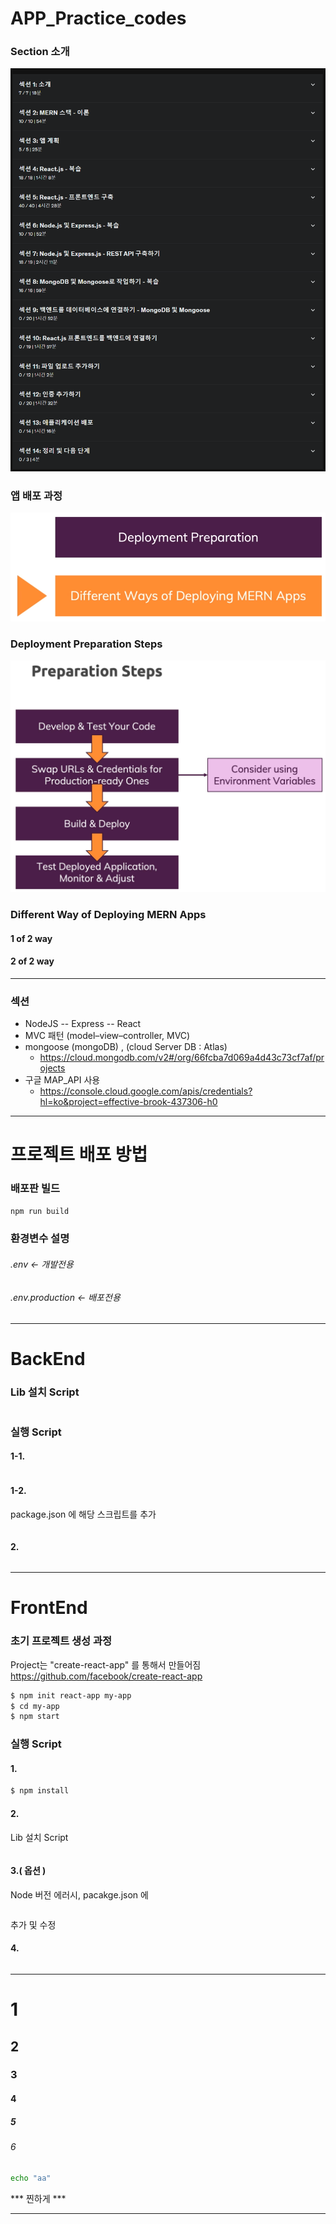 
# APP_Practice_codes

### Section 소개
![alt text](image.png)

### 앱 배포 과정
![alt text](image-1.png)

### Deployment Preparation Steps
![alt text](image-2.png)

### Different Way of Deploying MERN Apps
#### 1 of 2 way

#### 2 of 2 way

___


### 섹션

  + NodeJS -- Express -- React
  + MVC 패턴 (model–view–controller, MVC)
  + mongoose (mongoDB) , (cloud Server DB : Atlas)
    + https://cloud.mongodb.com/v2#/org/66fcba7d069a4d43c73cf7af/projects
  + 구글 MAP_API 사용
    + https://console.cloud.google.com/apis/credentials?hl=ko&project=effective-brook-437306-h0

___

#### 
# 프로젝트 배포 방법
#### 

### 배포판 빌드
```bash
npm run build
```

### 환경변수 설명
###### .env <- 개발전용
###### .env.production <- 배포전용

___

#### 
# BackEnd
#### 
### Lib 설치 Script
```bash

```

###  실행 Script
#### 1-1.
```bash

```

#### 1-2.
package.json 에 해당 스크립트를 추가
```json

```

#### 2.
```bash

```


___


#### 
# FrontEnd
#### 

###  초기 프로젝트 생성 과정
Project는 "create-react-app" 를 통해서 만들어짐
https://github.com/facebook/create-react-app
```bash
$ npm init react-app my-app
$ cd my-app
$ npm start
```

### 실행 Script
#### 1.
```bash
$ npm install
```

#### 2.
Lib 설치 Script
```bash

```

#### 3.( 옵션 )
Node 버전 에러시, pacakge.json 에
```json

```
추가 및 수정

#### 4.
```bash

```


___


# 1
## 2
### 3
#### 4 
##### 5
###### 6

```bash
echo "aa"
```
*** 찐하게 ***
___

